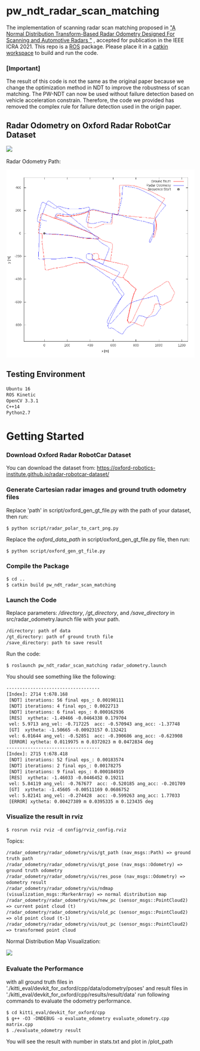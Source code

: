 # pw_ndt_radar_scan_matching

The implementation of scanning radar scan matching proposed in ["A Normal Distribution Transform-Based Radar Odometry Designed For Scanning and Automotive Radars
"](https://arxiv.org/abs/2103.07908) , accepted for publication in the IEEE ICRA 2021. This repo is a [ROS](http://wiki.ros.org/action/fullsearch/noetic/Installation/Ubuntu?action=fullsearch&context=180&value=linkto%3A%22noetic%2FInstallation%2FUbuntu%22) package. Please place it in a [catkin workspace](http://wiki.ros.org/catkin/Tutorials/create_a_workspace) to build and run the code.

### [Important] 

The result of this code is not the same as the original paper because we change the optimization method in NDT to improve the robustness of scan matching. The PW-NDT can now be used without failure detection based on vehicle acceleration constrain. Therefore, the code we provided has removed the complex rule for failure detection used in the origin paper.

## Radar Odometry on Oxford Radar RobotCar Dataset
![](img/scanning_ro.gif)

Radar Odometry Path:

<img src="img/path1.png" alt="drawing" style="width:600px;"/>

## Testing Environment
```
Ubuntu 16
ROS Kinetic
OpenCV 3.3.1
C++14
Python2.7
```

# Getting Started

### Download Oxford Radar RobotCar Dataset
You can download the dataset from:
https://oxford-robotics-institute.github.io/radar-robotcar-dataset/

### Generate Cartesian radar images and ground truth odometry files

Replace 'path' in script/oxford_gen_gt_file.py with the path of your dataset, then run:
```
$ python script/radar_polar_to_cart_png.py
```

Replace the *oxford_data_path* in script/oxford_gen_gt_file.py file, then run:
```
$ python script/oxford_gen_gt_file.py
```

### Compile the Package
```
$ cd ..
$ catkin build pw_ndt_radar_scan_matching
```

### Launch the Code
Replace parameters: */directory*, */gt_directory*, and */save_directory* in src/radar_odometry.launch file with your path.

```
/directory: path of data
/gt_directory: path of ground truth file
/save_directory: path to save result
```

Run the code:
```
$ roslaunch pw_ndt_radar_scan_matching radar_odometry.launch
```
You should see something like the following:
```
-----------------------------------
[Index]: 2714 t:678.168
 [NDT] iterations: 56 final eps_: 0.00198111
 [NDT] iterations: 4 final eps_: 0.0022713
 [NDT] iterations: 6 final eps_: 0.000162936
 [RES]  xytheta: -1.49466 -0.0464338 0.179704
 vel: 5.9713 ang_vel: -0.717225  acc: -0.570943 ang_acc: -1.37748
 [GT]  xytheta: -1.50665 -0.00923157 0.132421
 vel: 6.01644 ang_vel: -0.52851  acc: -0.390686 ang_acc: -0.623908
 [ERROR] xytheta: 0.0119975 m 0.0372023 m 0.0472834 deg
-----------------------------------
[Index]: 2715 t:678.418
 [NDT] iterations: 52 final eps_: 0.00183574
 [NDT] iterations: 2 final eps_: 0.00178275
 [NDT] iterations: 9 final eps_: 0.000184919
 [RES]  xytheta: -1.46033 -0.0446452 0.19211
 vel: 5.84119 ang_vel: -0.767677  acc: -0.520185 ang_acc: -0.201709
 [GT]  xytheta: -1.45605 -0.00511169 0.0686752
 vel: 5.82141 ang_vel: -0.274428  acc: -0.599263 ang_acc: 1.77033
 [ERROR] xytheta: 0.00427389 m 0.0395335 m 0.123435 deg
```

### Visualize the result in rviz
```
$ rosrun rviz rviz -d config/rviz_config.rviz
```
Topics:
```
/radar_odometry/radar_odometry/vis/gt_path (nav_msgs::Path) => ground truth path
/radar_odometry/radar_odometry/vis/gt_pose (nav_msgs::Odometry) => ground truth odometry
/radar_odometry/radar_odometry/vis/res_pose (nav_msgs::Odometry) => odometry result
/radar_odometry/radar_odometry/vis/ndmap (visualization_msgs::MarkerArray) => normal distribution map
/radar_odometry/radar_odometry/vis/new_pc (sensor_msgs::PointCloud2) => current point cloud (t)
/radar_odometry/radar_odometry/vis/old_pc (sensor_msgs::PointCloud2) => old point cloud (t-1)
/radar_odometry/radar_odometry/vis/out_pc (sensor_msgs::PointCloud2) => transformed point cloud
```
Normal Distribution Map Visualization:

![](img/normal_distribution_map.gif)


### Evaluate the Performance
with all ground truth files in './kitti_eval/devkit_for_oxford/cpp/data/odometry/poses' and result files in './kitti_eval/devkit_for_oxford/cpp/results/result/data' run following commands to evaluate the odometry performance.

```
$ cd kitti_eval/devkit_for_oxford/cpp
$ g++ -O3 -DNDEBUG -o evaluate_odometry evaluate_odometry.cpp matrix.cpp
$ ./evaluate_odometry result
```
You will see the result with number in stats.txt and plot in /plot_path


